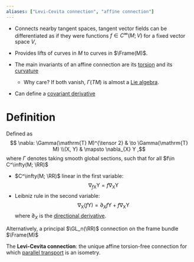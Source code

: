 ```yaml
---
aliases: ["Levi-Cevita connection", "affine connection"]
---
```


- Connects nearby tangent spaces, tangent vector fields can be differentiated as if they were functions $f \in C^\infty(M; V)$ for a fixed vector space $V$,
- Provides lifts of curves in $M$ to curves in $\Frame(M)$.

- The main invariants of an affine connection are its [torsion](torsion%20of%20a%20connection.md) and its [curvature](curvature%20of%20a%20connection)
	- Why care?
	If both vanish, $\Gamma(TM)$ is almost a [Lie algebra](Lie%20algebra).
- Can define a [covariant derivative](covariant%20derivative)

# Definition

Defined as
$$
\nabla: \Gamma(\mathrm{T} M)^{\tensor 2} & \to \Gamma(\mathrm{T} M) \\(X, Y) & \mapsto \nabla_{X} Y 
,$$
where $\Gamma$ denotes taking smooth global sections, such that for all $f\in C^\infty(M; \RR)$

- $C^\infty(M; \RR)$ linear in the first variable: 
$$
\nabla_{f \mathrm{X}} \mathrm{Y}=f \nabla_{\mathrm{X}} \mathrm{Y}
$$
-  Leibniz rule in the second variable:
$$
\nabla_{\mathrm{X}}(f \mathrm{Y})=\partial_{X} f \mathrm{Y}+f \nabla_{\mathrm{X}} \mathrm{Y}
$$ 
where $\partial_X$ is the [directional derivative](directional%20derivative).


Alternatively, a principal $\GL_n(\RR)$ connection on the frame bundle $\Frame(M)$

The **Levi-Cevita connection**: the unique affine torsion-free connection for which [parallel transport](parallel%20transport) is an isometry.